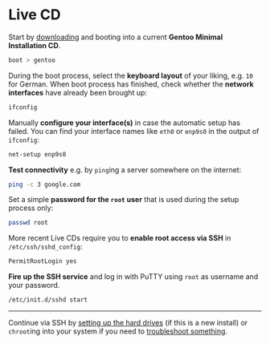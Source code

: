 Live CD
=======

Start by [downloading](https://www.gentoo.org/downloads/) and booting into a current **Gentoo Minimal Installation CD**.

```sh
boot > gentoo
```

During the boot process, select the **keyboard layout** of your liking, e.g. `10` for German. When boot process has finished, check whether the **network interfaces** have already been brought up:

```sh
ifconfig
```

Manually **configure your interface(s)** in case the automatic setup has failed. You can find your interface names like `eth0` or `enp9s0` in the output of `ifconfig`:

```sh
net-setup enp9s0
```

**Test connectivity** e.g. by `ping`ing a server somewhere on the internet:

```sh
ping -c 3 google.com
```

Set a simple **password for the `root` user** that is used during the setup process only:

```sh
passwd root
```

More recent Live CDs require you to **enable root access via SSH** in `/etc/ssh/sshd_config`:

```sh
PermitRootLogin yes
```

**Fire up the SSH service** and log in with PuTTY using `root` as username and your password.

```sh
/etc/init.d/sshd start
```

___
Continue via SSH by [setting up the hard drives](02_Hard-Drives.md) (if this is a new install) or `chroot`ing into your system if you need to [troubleshoot something](03_Installation/05_Finish.md#troubleshooting).
